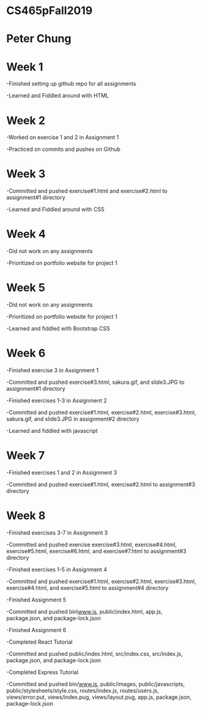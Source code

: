 # CS465pFall2019
# Peter Chung

# Week 1

-Finished setting up github repo for all assignments

-Learned and Fiddled around with HTML



# Week 2

-Worked on exercise 1 and 2 in Assignment 1

-Practiced on commits and pushes on Github



# Week 3

-Committed and pushed exercise#1.html and exercise#2.html
 to assignment#1 directory
 
-Learned and Fiddled around with CSS



# Week 4

-Did not work on any assignments

-Prioritized on portfolio website for project 1



# Week 5
-Did not work on any assignments

-Prioritized on portfolio website for project 1

-Learned and fiddled with Bootstrap CSS



# Week 6

-Finished exercise 3 in Assignment 1

-Committed and pushed exercise#3.html, sakura.gif, and 
 slide3.JPG to assignment#1
 directory

-Finished exercises 1-3 in Assignment 2

-Committed and pushed exercise#1.html, exercise#2.html,
 exercise#3.html, sakura.gif, and slide3.JPG in 
 assignment#2 directory

-Learned and fiddled with javascript


 
# Week 7
-Finished exercises 1 and 2 in Assignment 3

-Committed and pushed exercise#1.html, exercise#2.html to
 assignment#3 directory



# Week 8
-Finished exercises 3-7 in Assignment 3

-Committed and pushed exercise exercise#3.html,
 exercise#4.html, exercise#5.html, exercise#6.html, and
 exercise#7.html to assignment#3 directory

-Finished exercises 1-5 in Assignment 4

-Committed and pushed exercise#1.html, exercise#2.html, 
exercise#3.html, exercise#4.html, and exercise#5.html to 
assignment#4 directory

-Finished Assignment 5

-Committed and pushed bin\www.js, public\index.html,
 app.js, package.json, and package-lock.json  

-Finished Assignment 6

-Completed React Tutorial

-Committed and pushed public/index.html, src/index.css,
 src/index.js, package.json, and package-lock.json
 
 -Completed Express Tutorial
 
 -Committed and pushed bin/www.js, public/images,
  public/javascripts, public/stylesheets/style.css,
  routes/index.js, routes/users.js, views/error.put,
  views/index.pug, views/layout.pug, app.js,
  package.json, package-lock.json 